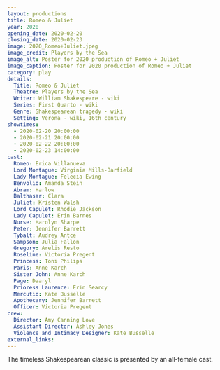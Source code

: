 ```yaml
---
layout: productions
title: Romeo & Juliet
year: 2020
opening_date: 2020-02-20
closing_date: 2020-02-23
image: 2020_Romeo+Juliet.jpeg
image_credit: Players by the Sea
image_alt: Poster for 2020 production of Romeo + Juliet
image_caption: Poster for 2020 production of Romeo + Juliet
category: play
details:
  Title: Romeo & Juliet
  Theatre: Players by the Sea
  Writer: William Shakespeare - wiki
  Series: First Quarto - wiki
  Genre: Shakespearean tragedy - wiki
  Setting: Verona - wiki, 16th century
showtimes: 
  - 2020-02-20 20:00:00
  - 2020-02-21 20:00:00
  - 2020-02-22 20:00:00
  - 2020-02-23 14:00:00
cast:
  Romeo: Erica Villanueva
  Lord Montague: Virginia Mills-Barfield
  Lady Montague: Felecia Ewing
  Benvolio: Amanda Stein
  Abram: Harlow
  Balthasar: Clara
  Juliet: Kristen Walsh
  Lord Capulet: Rhodie Jackson
  Lady Capulet: Erin Barnes
  Nurse: Harolyn Sharpe
  Peter: Jennifer Barrett
  Tybalt: Audrey Antce
  Sampson: Julia Fallon
  Gregory: Arelis Resto
  Roseline: Victoria Pregent
  Princess: Toni Philips
  Paris: Anne Karch
  Sister John: Anne Karch
  Page: Daaryl
  Prioress Laurence: Erin Searcy
  Mercutio: Kate Busselle
  Apothecary: Jennifer Barrett
  Officer: Victoria Pregent
crew:
  Director: Amy Canning Love
  Assistant Director: Ashley Jones
  Violence and Intimacy Designer: Kate Busselle
external_links:
---
```

The timeless Shakespearean classic is presented by an all-female cast.
